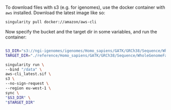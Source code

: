 
To download files with s3 (e.g. for igenomes), use the docker container with `aws` installed. Download the latest image like so:

```sh
singularity pull docker://amazon/aws-cli
```

Now specify the bucket and the target dir in some variables, and run the container: 

```sh

S3_DIR="s3://ngi-igenomes/igenomes/Homo_sapiens/GATK/GRCh38/Sequence/WholeGenomeFasta/"
TARGET_DIR="./reference/Homo_sapiens/GATK/GRCh38/Sequence/WholeGenomeFasta/"

singularity run \
--bind "/data" \
aws-cli_latest.sif \
s3 \
--no-sign-request \
--region eu-west-1 \
sync \
"$S3_DIR" \
"$TARGET_DIR"
```